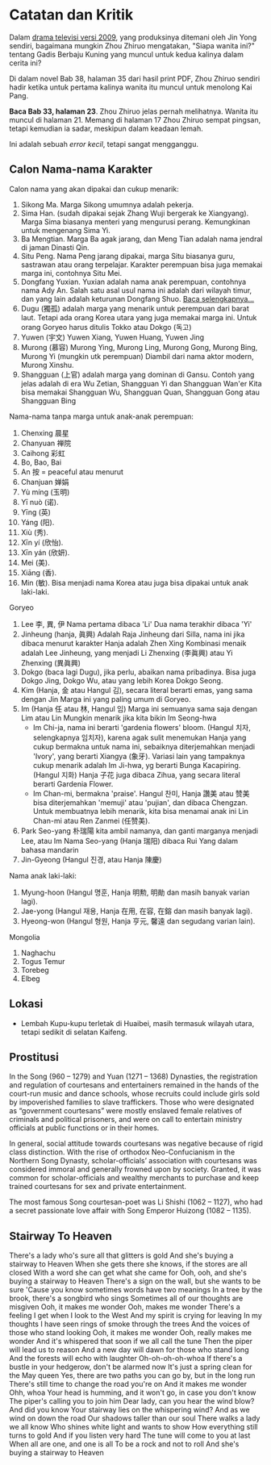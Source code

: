 # Catatan dan Kritik 

Dalam [drama televisi versi 2009](https://youtube.com/clip/UgkxEuyjwD613__X4a2B96LMP2re-BGCvXSA?si=DCW4PjwfRliniRho), 
yang produksinya ditemani oleh Jin Yong sendiri, bagaimana mungkin Zhou Zhiruo mengatakan, "Siapa wanita ini?" 
tentang Gadis Berbaju Kuning yang muncul untuk kedua kalinya dalam cerita ini?

Di dalam novel Bab 38, halaman 35 dari hasil print PDF, Zhou Zhiruo sendiri hadir ketika untuk pertama kalinya wanita itu
muncul untuk menolong Kai Pang.

**Baca Bab 33, halaman 23**. Zhou Zhiruo jelas pernah melihatnya. Wanita itu muncul di halaman 21.
Memang di halaman 17 Zhou Zhiruo sempat pingsan, tetapi kemudian ia sadar, meskipun dalam keadaan lemah.

Ini adalah sebuah _error kecil_, tetapi sangat mengganggu.


## Calon Nama-nama Karakter

Calon nama yang akan dipakai dan cukup menarik:

1. Sikong Ma.
   Marga Sikong umumnya adalah pekerja.
2. Sima Han. (sudah dipakai sejak Zhang Wuji bergerak ke Xiangyang).
   Marga Sima biasanya menteri yang mengurusi perang. Kemungkinan untuk mengenang Sima Yi. 
3. Ba Mengtian.
   Marga Ba agak jarang, dan Meng Tian adalah nama jendral di jaman Dinasti Qin.
4. Situ Peng.
   Nama Peng jarang dipakai, marga Situ biasanya guru, sastrawan atau orang terpelajar.
   Karakter perempuan bisa juga memakai marga ini, contohnya Situ Mei. 
5. Dongfang Yuxian.
   Yuxian adalah nama anak perempuan, contohnya nama Ady An.
   Salah satu asal usul nama ini adalah dari wilayah timur, dan yang lain adalah keturunan Dongfang Shuo. 
   [Baca selengkapnya...](https://en.wikipedia.org/wiki/Dongfang_(surname)#:~:text=Dongfang%20has%20two%20points%20of,original%20family%20name%20was%20Zhang.)
6. Dugu (獨孤) adalah marga yang menarik untuk perempuan dari barat laut. Tetapi ada orang Korea utara yang 
   juga memakai marga ini. Untuk orang Goryeo harus ditulis Tokko atau Dokgo (독고)
7. Yuwen (宇文)
   Yuwen Xiang, Yuwen Huang, Yuwen Jing
8. Murong (慕容)
   Murong Ying, Murong Ling, Murong Gong, Murong Bing, Murong Yi (mungkin utk perempuan)
   Diambil dari nama aktor modern, Murong Xinshu.
9. Shangguan (上官) adalah marga yang dominan di Gansu.
   Contoh yang jelas adalah di era Wu Zetian, Shangguan Yi dan Shangguan Wan'er
   Kita bisa memakai Shangguan Wu, Shangguan Quan, Shangguan Gong atau Shangguan Bing


Nama-nama tanpa marga untuk anak-anak perempuan:

1. Chenxing 晨星 
2. Chanyuan 禅院
3. Caihong 彩虹
4. Bo, Bao, Bai
5. An 按 = peaceful atau menurut
6. Chanjuan 婵娟
7. Yù míng (玉明)
8. Yī nuò (诺).
9. Yīng (英)
10. Yáng (阳). 
11. Xiù (秀).
12. Xīn yí (欣怡).
13. Xīn yán (欣妍).
14. Mei (美).
15. Xiāng (香). 
16. Min (敏). Bisa menjadi nama Korea atau juga bisa dipakai untuk anak laki-laki. 

Goryeo

1. Lee 李, 異, 伊
   Nama pertama dibaca 'Li'
   Dua nama terakhir dibaca 'Yi'
2. Jinheung (hanja, 眞興)
   Adalah Raja Jinheung dari Silla, nama ini jika dibaca menurut karakter Hanja adalah Zhen Xing
   Kombinasi menaik adalah Lee Jinheung, yang menjadi Li Zhenxing (李眞興) atau Yi Zhenxing (異眞興)
3. Dokgo (baca lagi Dugu), jika perlu, abaikan nama pribadinya.
   Bisa juga Dokgo Jing, Dokgo Wu, atau yang lebih Korea Dokgo Seong. 
4. Kim (Hanja, 金 atau Hangul 김), secara literal berarti emas, yang sama dengan Jin
   Marga ini yang paling umum di Goryeo.
5. Im (Hanja 任 atau 林, Hangul 임)
   Marga ini semuanya sama saja dengan Lim atau Lin
   Mungkin menarik jika kita bikin Im Seong-hwa
   - Im Chi-ja, nama ini berarti 'gardenia flowers' bloom. (Hangul 치자, selengkapnya 임치자), karena agak sulit menemukan Hanja yang 
     cukup bermakna untuk nama ini, sebaiknya diterjemahkan menjadi 'Ivory', yang berarti Xiangya (​象牙).
     Variasi lain yang tampaknya cukup menarik adalah Im Ji-hwa, yg berarti Bunga Kacapiring. (Hangul 지화) Hanja 子花 juga dibaca Zihua, 
     yang secara literal berarti Gardenia Flower.
   - Im Chan-mi, bermakna 'praise'. Hangul 찬미, Hanja 讚美 atau 赞美 bisa diterjemahkan 'memuji' atau 'pujian', dan dibaca Chengzan.
     Untuk membuatnya lebih menarik, kita bisa menamai anak ini Lin Chan-mi atau Ren Zanmei (任赞美).
6. Park Seo-yang 朴瑞陽 kita ambil namanya, dan ganti marganya menjadi Lee, atau Im
   Nama Seo-yang (Hanja 瑞阳) dibaca Rui Yang dalam bahasa mandarin
7. Jin-Gyeong (Hangul 진경, atau Hanja 陳慶) 

Nama anak laki-laki:

1. Myung-hoon (Hangul 명훈, Hanja 明勲, 明勛 dan masih banyak varian lagi).
2. Jae-yong (Hangul 재용, Hanja 在用, 在容, 在鎔 dan masih banyak lagi).
3. Hyeong-won (Hangul 형원, Hanja 亨元, 馨遠 dan segudang varian lain).

Mongolia

1. Naghachu
2. Togus Temur
3. Torebeg
4. Elbeg

## Lokasi

- Lembah Kupu-kupu terletak di Huaibei, masih termasuk wilayah utara, tetapi sedikit di selatan Kaifeng.


## Prostitusi

In the Song (960 – 1279) and Yuan (1271 – 1368) Dynasties, the registration and regulation of courtesans and entertainers remained in the hands of the court-run music and dance schools, whose recruits could include girls sold by impoverished families to slave traffickers. Those who were designated as “government courtesans” were mostly enslaved female relatives of criminals and political prisoners, and were on call to entertain ministry officials at public functions or in their homes.

In general, social attitude towards courtesans was negative because of rigid class distinction. With the rise of orthodox Neo-Confucianism in the Northern Song Dynasty, scholar-officials’ association with courtesans was considered immoral and generally frowned upon by society. Granted, it was common for scholar-officials and wealthy merchants to purchase and keep trained courtesans for sex and private entertainment.

The most famous Song courtesan-poet was Li Shishi (1062 – 1127), who had a secret passionate love affair with Song Emperor Huizong (1082 – 1135).


## Stairway To Heaven

There's a lady who's sure all that glitters is gold
And she's buying a stairway to Heaven
When she gets there she knows, if the stores are all closed
With a word she can get what she came for
Ooh, ooh, and she's buying a stairway to Heaven
There's a sign on the wall, but she wants to be sure
'Cause you know sometimes words have two meanings
In a tree by the brook, there's a songbird who sings
Sometimes all of our thoughts are misgiven
Ooh, it makes me wonder
Ooh, makes me wonder
There's a feeling I get when I look to the West
And my spirit is crying for leaving
In my thoughts I have seen rings of smoke through the trees
And the voices of those who stand looking
Ooh, it makes me wonder
Ooh, really makes me wonder
And it's whispered that soon if we all call the tune
Then the piper will lead us to reason
And a new day will dawn for those who stand long
And the forests will echo with laughter
Oh-oh-oh-oh-whoa
If there's a bustle in your hedgerow, don't be alarmed now
It's just a spring clean for the May queen
Yes, there are two paths you can go by, but in the long run
There's still time to change the road you're on
And it makes me wonder
Ohh, whoa
Your head is humming, and it won't go, in case you don't know
The piper's calling you to join him
Dear lady, can you hear the wind blow? And did you know
Your stairway lies on the whispering wind?
And as we wind on down the road
Our shadows taller than our soul
There walks a lady we all know
Who shines white light and wants to show
How everything still turns to gold
And if you listen very hard
The tune will come to you at last
When all are one, and one is all
To be a rock and not to roll
And she's buying a stairway to Heaven


